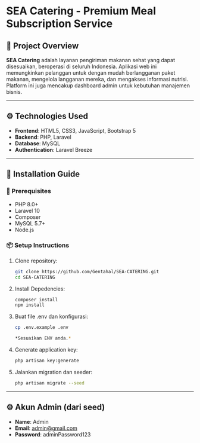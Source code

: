 # SEA Catering - Premium Meal Subscription Service

## 🧾 Project Overview

**SEA Catering** adalah layanan pengiriman makanan sehat yang dapat disesuaikan, beroperasi di seluruh Indonesia. Aplikasi web ini memungkinkan pelanggan untuk dengan mudah berlangganan paket makanan, mengelola langganan mereka, dan mengakses informasi nutrisi. Platform ini juga mencakup dashboard admin untuk kebutuhan manajemen bisnis.

---

## ⚙️ Technologies Used

- **Frontend**: HTML5, CSS3, JavaScript, Bootstrap 5
- **Backend**: PHP, Laravel
- **Database**: MySQL
- **Authentication**: Laravel Breeze

---

## 🚀 Installation Guide

### 📌 Prerequisites
- PHP 8.0+
- Laravel 10
- Composer
- MySQL 5.7+
- Node.js

### 📦 Setup Instructions

1. Clone repository:
   ```bash
   git clone https://github.com/Gentahal/SEA-CATERING.git
   cd SEA-CATERING

2. Install Depedencies:
   ```bash
   composer install
   npm install

3. Buat file .env dan konfigurasi:
    ```bash
   cp .env.example .env
    
   *Sesuaikan ENV anda.*

4. Generate application key:
    ```bash
   php artisan key:generate

5. Jalankan migration dan seeder:
    ```bash
    php artisan migrate --seed

---

## ⚙️ Akun Admin (dari seed)

- **Name**: Admin
- **Email**: admin@gmail.com
- **Password**: adminPassword123



